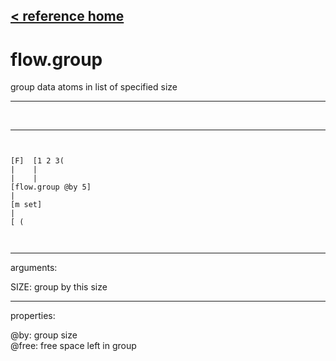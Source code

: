 [< reference home](ceammc_lib.html)
---

# flow.group


group data atoms in list of specified size

---

<br>


---


```


[F]  [1 2 3(
|    |
|    |
[flow.group @by 5]
|
[m set]
|
[ (

            
```

---
arguments:

SIZE: group by this size<br>

---
properties:

@by: group size<br>
@free: free space left in group<br>

